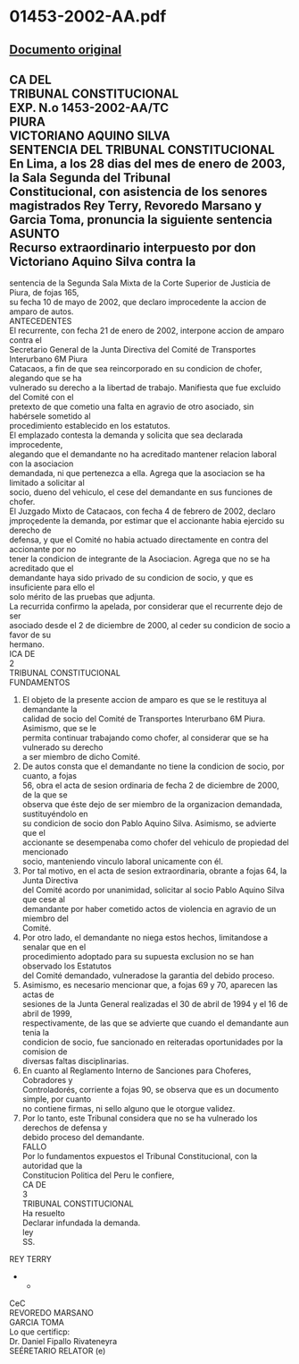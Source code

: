 
01453-2002-AA.pdf
=================
  
[Documento original](https://tc.gob.pe/jurisprudencia/2004/01453-2002-AA.pdf)  
---  
CA DEL  
TRIBUNAL CONSTITUCIONAL  
EXP. N.o 1453-2002-AA/TC  
PIURA  
VICTORIANO AQUINO SILVA  
SENTENCIA DEL TRIBUNAL CONSTITUCIONAL  
En Lima, a los 28 dias del mes de enero de 2003, la Sala Segunda del Tribunal  
Constitucional, con asistencia de los senores magistrados Rey Terry, Revoredo Marsano y  
Garcia Toma, pronuncia la siguiente sentencia  
ASUNTO  
Recurso extraordinario interpuesto por don Victoriano Aquino Silva contra la  
-  
sentencia de la Segunda Sala Mixta de la Corte Superior de Justicia de Piura, de fojas 165,  
su fecha 10 de mayo de 2002, que declaro improcedente la accion de amparo de autos.  
ANTECEDENTES  
El recurrente, con fecha 21 de enero de 2002, interpone accion de amparo contra el  
Secretario General de la Junta Directiva del Comité de Transportes Interurbano 6M Piura  
Catacaos, a fin de que sea reincorporado en su condicion de chofer, alegando que se ha  
vulnerado su derecho a la libertad de trabajo. Manifiesta que fue excluido del Comité con el  
pretexto de que cometio una falta en agravio de otro asociado, sin habérsele sometido al  
procedimiento establecido en los estatutos.  
El emplazado contesta la demanda y solicita que sea declarada improcedente,  
alegando que el demandante no ha acreditado mantener relacion laboral con la asociacion  
demandada, ni que pertenezca a ella. Agrega que la asociacion se ha limitado a solicitar al  
socio, dueno del vehiculo, el cese del demandante en sus funciones de chofer.  
El Juzgado Mixto de Catacaos, con fecha 4 de febrero de 2002, declaro  
jmproçedente la demanda, por estimar que el accionante habia ejercido su derecho de  
defensa, y que el Comité no habia actuado directamente en contra del accionante por no  
tener la condicion de integrante de la Asociacion. Agrega que no se ha acreditado que el  
demandante haya sido privado de su condicion de socio, y que es insuficiente para ello el  
solo mérito de las pruebas que adjunta.  
La recurrida confirmo la apelada, por considerar que el recurrente dejo de ser  
asociado desde el 2 de diciembre de 2000, al ceder su condicion de socio a favor de su  
hermano.  
ICA DE  
2  
TRIBUNAL CONSTITUCIONAL  
FUNDAMENTOS  
1. El objeto de la presente accion de amparo es que se le restituya al demandante la  
calidad de socio del Comité de Transportes Interurbano 6M Piura. Asimismo, que se le  
permita continuar trabajando como chofer, al considerar que se ha vulnerado su derecho  
a ser miembro de dicho Comité.  
2. De autos consta que el demandante no tiene la condicion de socio, por cuanto, a fojas  
56, obra el acta de sesion ordinaria de fecha 2 de diciembre de 2000, de la que se  
observa que éste dejo de ser miembro de la organizacion demandada, sustituyéndolo en  
su condicion de socio don Pablo Aquino Silva. Asimismo, se advierte que el  
accionante se desempenaba como chofer del vehiculo de propiedad del mencionado  
socio, manteniendo vinculo laboral unicamente con él.  
3. Por tal motivo, en el acta de sesion extraordinaria, obrante a fojas 64, la Junta Directiva  
del Comité acordo por unanimidad, solicitar al socio Pablo Aquino Silva que cese al  
demandante por haber cometido actos de violencia en agravio de un miembro del  
Comité.  
4. Por otro lado, el demandante no niega estos hechos, limitandose a senalar que en el  
procedimiento adoptado para su supuesta exclusion no se han observado los Estatutos  
del Comité demandado, vulneradose la garantia del debido proceso.  
5. Asimismo, es necesario mencionar que, a fojas 69 y 70, aparecen las actas de  
sesiones de la Junta General realizadas el 30 de abril de 1994 y el 16 de abril de 1999,  
respectivamente, de las que se advierte que cuando el demandante aun tenia la  
condicion de socio, fue sancionado en reiteradas oportunidades por la comision de  
diversas faltas disciplinarias.  
6. En cuanto al Reglamento Interno de Sanciones para Choferes, Cobradores y  
Controladorés, corriente a fojas 90, se observa que es un documento simple, por cuanto  
no contiene firmas, ni sello alguno que le otorgue validez.  
7. Por lo tanto, este Tribunal considera que no se ha vulnerado los derechos de defensa y  
debido proceso del demandante.  
FALLO  
Por lo fundamentos expuestos el Tribunal Constitucional, con la autoridad que la  
Constitucion Politica del Peru le confiere,  
CA DE  
3  
TRIBUNAL CONSTITUCIONAL  
Ha resuelto  
Declarar infundada la demanda.  
ley  
SS.  
  
REY TERRY  
- -  
CeC  
REVOREDO MARSANO  
GARCIA TOMA  
Lo que certificp:  
Dr. Daniel Fipallo Rivateneyra  
SEÉRETARIO RELATOR (e)